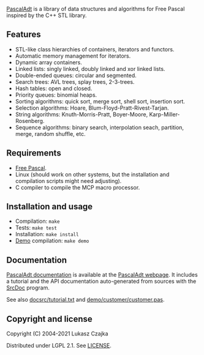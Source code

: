 [PascalAdt](https://pascaladt.github.io) is a library of data
structures and algorithms for Free Pascal inspired by the C++ STL
library.

Features
--------
* STL-like class hierarchies of containers, iterators and functors.
* Automatic memory management for iterators.
* Dynamic array containers.
* Linked lists: singly linked, doubly linked and xor linked lists.
* Double-ended queues: circular and segmented.
* Search trees: AVL trees, splay trees, 2-3-trees.
* Hash tables: open and closed.
* Priority queues: binomial heaps.
* Sorting algorithms: quick sort, merge sort, shell sort, insertion sort.
* Selection algorithms: Hoare, Blum-Floyd-Pratt-Rivest-Tarjan.
* String algorithms: Knuth-Morris-Pratt, Boyer-Moore, Karp-Miller-Rosenberg.
* Sequence algorithms: binary search, interpolation seach, partition,
  merge, random shuffle, etc.

Requirements
------------
* [Free Pascal](https://www.freepascal.org).
* Linux (should work on other systems, but the installation and
  compilation scripts might need adjusting).
* C compiler to compile the MCP macro processor.

Installation and usage
----------------------
* Compilation: `make`
* Tests: `make test`
* Installation: `make install`
* [Demo](demo/customer/customer.pas) compilation: `make demo`

Documentation
-------------

[PascalAdt documentation](https://pascaladt.github.io/pascaladt-docs/index.html) is available at the [PascalAdt webpage](https://pascaladt.github.io/). It includes a tutorial and the API documentation auto-generated from sources with the [SrcDoc](https://github.com/lukaszcz/srcdoc/) program.

See also [docsrc/tutorial.txt](docsrc/tutorial.txt) and [demo/customer/customer.pas](demo/customer/customer.pas).

Copyright and license
---------------------

Copyright (C) 2004-2021 Lukasz Czajka

Distributed under LGPL 2.1. See [LICENSE](LICENSE).
